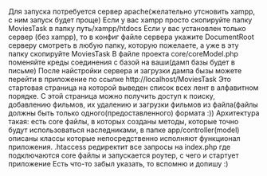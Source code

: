 Для запуска потребуется сервер apache(желательно утсновить xampp, с ним запуск будет проще)
Если у вас xampp просто скопируйте папку MoviesTask в папку путь/xampp/htdocs
Если у вас установлен только сервер (без xampp), то в конфиг файле сервера укажите DocumentRoot серверу смотреть в любую папку, которую пожелаете, а уже в эту папку скопируйте MoviesTask
В файле проекта core/coreModel.php поменяйте креды соединения с базой на ваши(дамп базы будет в письме)
После найстройки сервера и загрузки дампа бызы можете перейти в приложение по ссылке http://localhost/MoviesTask
Это стартовая страница на которой выведен список всех лент в алфавитном порядке. С этой страница можно получить доступ к поиску, добавлению фильмов, их удалению и загрузки фильмов из файла(файлы должны быть только одного(предоставленного) формата :))
Архитектура такая: есть core файлы, в которых созданы методы, которые точно будут использоваться наследниками, в папке app/controller(model) описаны классы которые непосредственно исполняют функционал приложения. .htaccess редиректит все запросы на index.php где подключаются core файлы и запускается роутер, с чего и стартует приложение
Есть что-то забыл указать, то вспомню и допишу :)
